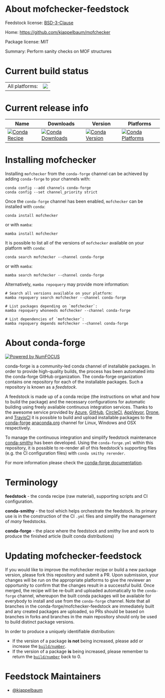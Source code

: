About mofchecker-feedstock
==========================

Feedstock license: [BSD-3-Clause](https://github.com/conda-forge/mofchecker-feedstock/blob/main/LICENSE.txt)

Home: https://github.com/kjappelbaum/mofchecker

Package license: MIT

Summary: Perform sanity checks on MOF structures

Current build status
====================


<table><tr><td>All platforms:</td>
    <td>
      <a href="https://dev.azure.com/conda-forge/feedstock-builds/_build/latest?definitionId=12331&branchName=main">
        <img src="https://dev.azure.com/conda-forge/feedstock-builds/_apis/build/status/mofchecker-feedstock?branchName=main">
      </a>
    </td>
  </tr>
</table>

Current release info
====================

| Name | Downloads | Version | Platforms |
| --- | --- | --- | --- |
| [![Conda Recipe](https://img.shields.io/badge/recipe-mofchecker-green.svg)](https://anaconda.org/conda-forge/mofchecker) | [![Conda Downloads](https://img.shields.io/conda/dn/conda-forge/mofchecker.svg)](https://anaconda.org/conda-forge/mofchecker) | [![Conda Version](https://img.shields.io/conda/vn/conda-forge/mofchecker.svg)](https://anaconda.org/conda-forge/mofchecker) | [![Conda Platforms](https://img.shields.io/conda/pn/conda-forge/mofchecker.svg)](https://anaconda.org/conda-forge/mofchecker) |

Installing mofchecker
=====================

Installing `mofchecker` from the `conda-forge` channel can be achieved by adding `conda-forge` to your channels with:

```
conda config --add channels conda-forge
conda config --set channel_priority strict
```

Once the `conda-forge` channel has been enabled, `mofchecker` can be installed with `conda`:

```
conda install mofchecker
```

or with `mamba`:

```
mamba install mofchecker
```

It is possible to list all of the versions of `mofchecker` available on your platform with `conda`:

```
conda search mofchecker --channel conda-forge
```

or with `mamba`:

```
mamba search mofchecker --channel conda-forge
```

Alternatively, `mamba repoquery` may provide more information:

```
# Search all versions available on your platform:
mamba repoquery search mofchecker --channel conda-forge

# List packages depending on `mofchecker`:
mamba repoquery whoneeds mofchecker --channel conda-forge

# List dependencies of `mofchecker`:
mamba repoquery depends mofchecker --channel conda-forge
```


About conda-forge
=================

[![Powered by
NumFOCUS](https://img.shields.io/badge/powered%20by-NumFOCUS-orange.svg?style=flat&colorA=E1523D&colorB=007D8A)](https://numfocus.org)

conda-forge is a community-led conda channel of installable packages.
In order to provide high-quality builds, the process has been automated into the
conda-forge GitHub organization. The conda-forge organization contains one repository
for each of the installable packages. Such a repository is known as a *feedstock*.

A feedstock is made up of a conda recipe (the instructions on what and how to build
the package) and the necessary configurations for automatic building using freely
available continuous integration services. Thanks to the awesome service provided by
[Azure](https://azure.microsoft.com/en-us/services/devops/), [GitHub](https://github.com/),
[CircleCI](https://circleci.com/), [AppVeyor](https://www.appveyor.com/),
[Drone](https://cloud.drone.io/welcome), and [TravisCI](https://travis-ci.com/)
it is possible to build and upload installable packages to the
[conda-forge](https://anaconda.org/conda-forge) [anaconda.org](https://anaconda.org/)
channel for Linux, Windows and OSX respectively.

To manage the continuous integration and simplify feedstock maintenance
[conda-smithy](https://github.com/conda-forge/conda-smithy) has been developed.
Using the ``conda-forge.yml`` within this repository, it is possible to re-render all of
this feedstock's supporting files (e.g. the CI configuration files) with ``conda smithy rerender``.

For more information please check the [conda-forge documentation](https://conda-forge.org/docs/).

Terminology
===========

**feedstock** - the conda recipe (raw material), supporting scripts and CI configuration.

**conda-smithy** - the tool which helps orchestrate the feedstock.
                   Its primary use is in the construction of the CI ``.yml`` files
                   and simplify the management of *many* feedstocks.

**conda-forge** - the place where the feedstock and smithy live and work to
                  produce the finished article (built conda distributions)


Updating mofchecker-feedstock
=============================

If you would like to improve the mofchecker recipe or build a new
package version, please fork this repository and submit a PR. Upon submission,
your changes will be run on the appropriate platforms to give the reviewer an
opportunity to confirm that the changes result in a successful build. Once
merged, the recipe will be re-built and uploaded automatically to the
`conda-forge` channel, whereupon the built conda packages will be available for
everybody to install and use from the `conda-forge` channel.
Note that all branches in the conda-forge/mofchecker-feedstock are
immediately built and any created packages are uploaded, so PRs should be based
on branches in forks and branches in the main repository should only be used to
build distinct package versions.

In order to produce a uniquely identifiable distribution:
 * If the version of a package **is not** being increased, please add or increase
   the [``build/number``](https://docs.conda.io/projects/conda-build/en/latest/resources/define-metadata.html#build-number-and-string).
 * If the version of a package **is** being increased, please remember to return
   the [``build/number``](https://docs.conda.io/projects/conda-build/en/latest/resources/define-metadata.html#build-number-and-string)
   back to 0.

Feedstock Maintainers
=====================

* [@kjappelbaum](https://github.com/kjappelbaum/)

